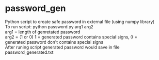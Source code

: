 # password_gen <br>
Python script to create safe password in external file (using numpy library)<br>
To run script: python password.py arg1 arg2 <br>
arg1 = length of genretated password <br>
arg2 = (1 or 0)  1 = generated password contains special signs, 0 = generated password don't contains special signs <br>
After runing script generated password would save in file password_generated.txt <br>
